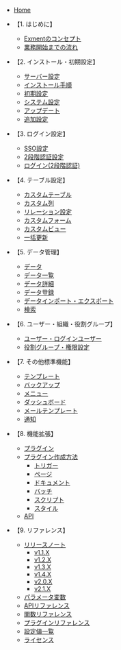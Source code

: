 * [Home](/ja/)

* 【1. はじめに】
  * [Exmentのコンセプト](/ja/concept.md)
  * [業務開始までの流れ](/ja/start_flow.md)

* 【2. インストール・初期設定】
  * [サーバー設定](/ja/server.md)
  * [インストール手順](/ja/quickstart.md)
  * [初期設定](/ja/first_setting.md)
  * [システム設定](/ja/system_setting.md)
  * [アップデート](/ja/update.md)
  * [追加設定](/ja/quickstart_more.md)

* 【3. ログイン設定】
  * [SSO設定](/ja/sso.md)
  * [2段階認証設定](/ja/login_2factor_setting.md)
  * [ログイン(2段階認証)](/ja/login_2factor.md)

* 【4. テーブル設定】
  * [カスタムテーブル](/ja/table.md)
  * [カスタム列](/ja/column.md)
  * [リレーション設定](/ja/relation.md)
  * [カスタムフォーム](/ja/form.md)
  * [カスタムビュー](/ja/view.md)
  * [一括更新](/ja/mass_update.md)

* 【5. データ管理】
  * [データ](/ja/data.md)
  * [データ一覧](/ja/data_grid.md)
  * [データ詳細](/ja/data_details.md)  
  * [データ登録](/ja/data_form.md)
  * [データインポート・エクスポート](/ja/data_import_export.md)
  * [検索](/ja/search.md)

* 【6. ユーザー・組織・役割グループ】
  * [ユーザー・ログインユーザー](/ja/user.md)
  * [役割グループ・権限設定](/ja/role_group.md)
 
* 【7. その他標準機能】
  * [テンプレート](/ja/template.md)
  * [バックアップ](/ja/backup.md)
  * [メニュー](/ja/menu.md)
  * [ダッシュボード](/ja/dashboard.md)
  * [メールテンプレート](/ja/mail.md)
  * [通知](/ja/notify.md)

* 【8. 機能拡張】
  * [プラグイン](/ja/plugin.md)
  * [プラグイン作成方法](/ja/plugin_quickstart.md)
    * [トリガー](/ja/plugin_quickstart_trigger.md)
    * [ページ](/ja/plugin_quickstart_page.md)
    * [ドキュメント](/ja/plugin_quickstart_document.md)
    * [バッチ](/ja/plugin_quickstart_batch.md)
    * [スクリプト](/ja/plugin_quickstart_script.md)
    * [スタイル](/ja/plugin_quickstart_style.md)
  * [API](/ja/api.md)
  
* 【9. リファレンス】
  * [リリースノート](/ja/release_note.md)
    * [v1.1.X](/ja/update/v1_1.md)
    * [v1.2.X](/ja/update/v1_2.md)
    * [v1.3.X](/ja/update/v1_3.md)
    * [v1.4.X](/ja/update/v1_4.md)
    * [v2.0.X](/ja/update/v2_0.md)
    * [v2.1.X](/ja/update/v2_1.md)
  * [パラメータ変数](/ja/params.md)
  * [APIリファレンス](https://exment.net/reference/ja/webapi.html)
  * [関数リファレンス](/ja/func_reference.md)
  * [プラグインリファレンス](/ja/plugin_reference.md)
  * [設定値一覧](/ja/config.md)
  * [ライセンス](/ja/license.md)
